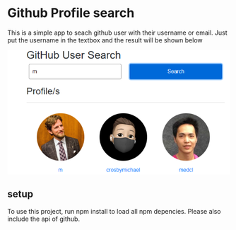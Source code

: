 # Github Profile search
This is a simple app to seach github user with their username or email. Just put the username in the textbox and the result will be shown below
<p> <img src="/public/promo.png" ></img> </p>

## setup
To use this project, run npm install to load all npm depencies. Please also include the api of github.
